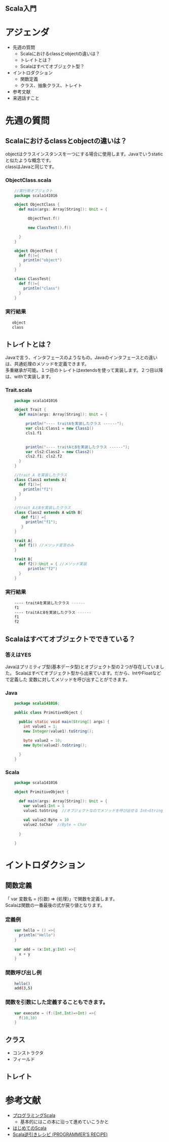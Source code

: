 Scala入門
---

# アジェンダ
* 先週の質問
  - Scalaにおけるclassとobjectの違いは？
  - トレイトとは？
  - Scalaはすべてオブジェクト型？
* イントロダクション
  - 関数定義  
  - クラス、抽象クラス、トレイト
* 参考文献
* 来週話すこと

# 先週の質問
## Scalaにおけるclassとobjectの違いは？ 
objectはクラスインスタンスを一つにする場合に使用します。Javaでいうstaticと似たような概念です。    
classはJavaと同じです。
### ObjectClass.scala
```scala
    //実行用オブジェクト
    package scala141016

    object ObjectClass {
      def main(args: Array[String]): Unit = {

          ObjectTest.f()

          new ClassTest().f()

      }
    }

    object ObjectTest {
      def f()={
        println("object")
      }
    }

    class ClassTest{
      def f()={
        println("class")  
      }
    }
```
### 実行結果
```sh
   object
   class
```
## トレイトとは？
Javaで言う、インタフェースのようなもの。Javaのインタフェースとの違いは、共通処理のメソッドを定義できます。   
多重継承が可能。１つ目のトレイトはextendsを使って実装します。２つ目以降は、withで実装します。
### Trait.scala
```scala
    package scala141016

    object Trait {
      def main(args: Array[String]): Unit = {

         println("---- traitAを実装したクラス ------");
         var cls1:Class1 = new Class1()
         cls1.f1
         

         println("---- traitAとBを実装したクラス ------");
         var cls2:Class2 = new Class2()
         cls2.f1; cls2.f2
      }
    }

    //trait A を実装したクラス
    class Class1 extends A{
      def f1()={
        println("f1")
      }
    }

    //trait AとBを実装したクラス
    class Class2 extends A with B{
       def f1() ={
         println("f1");
       }
    }

    trait A{
      def f1() //メソッド宣言のみ  
    }

    trait B{
      def f2():Unit = { //メソッド実装
          println("f2") 
      }
    }
```
### 実行結果
```sh
    ---- traitAを実装したクラス ------
    f1
    ---- traitAとBを実装したクラス ------
    f1
    f2
```
## Scalaはすべてオブジェクトでできている？
### 答えはYES
Javaはプリミティブ型(基本データ型)とオブジェクト型の２つが存在していました。
Scalaはすべてオブジェクト型から出来ています。だから、IntやFloatなどで定義した
変数に対してメソッドを呼び出すことができます。

### Java
```java
    package scala141016;

    public class PrimitiveObject {

      public static void main(String[] args) {
        int value1 = 1;
        new Integer(value1).toString();
        
        byte value2 = 10;
        new Byte(value2).toString();

      }
    }
```


### Scala
```scala
    package scala141016

    object PrimitiveObject {

      def main(args: Array[String]): Unit = {
        var value1:Int = 1
        value1.toString  //オブジェクトなのでメソッドを呼び出せる Int⇛String
        
        val value2:Byte = 10
        value2.toChar  //Byte ⇛ Char
        
      }

    } 
```
# イントロダクション
## 関数定義
「 var 変数名 = (引数) => {処理}」で関数を定義します。    
Scalaは関数の一番最後の式が戻り値となります。
### 定義例
```scala
    var hello = () =>{
      println("Hello")
    }
    
    var add = (x:Int,y:Int) =>{
      x + y
    }
```
### 関数呼び出し例
```sh
    hello()
    add(3,5)
```
###  関数を引数にした定義することもできます。
```scala
    var execute = (f:(Int,Int)=>Int) =>{
      f(10,10)
    }
```

## クラス
* コンストラクタ
* フィールド

## トレイト



# 参考文献
- [プログラミングScala](http://www.amazon.co.jp/プログラミングScala-Dean-Wampler/dp/4873114810)
    * 基本的にはこの本に沿って進めていこうかと
- [はじめてのScala](http://www.amazon.co.jp/はじめてのScala―「関数型-オブジェクト指向」の次世代言語-I・O-BOOKS-清水/dp/4777515109/ref=sr_1_1?s=books&ie=UTF8&qid=1412742966&sr=1-1&keywords=はじめてのscala)
- [Scala逆引きレシピ (PROGRAMMER’S RECiPE)](http://www.amazon.co.jp/Scala%E9%80%86%E5%BC%95%E3%81%8D%E3%83%AC%E3%82%B7%E3%83%94-PROGRAMMER%E2%80%99S-RECiPE-%E7%AB%B9%E6%B7%BB-%E7%9B%B4%E6%A8%B9/dp/4798125415/ref=sr_1_3?ie=UTF8&qid=1413305756&sr=8-3&keywords=scala)
